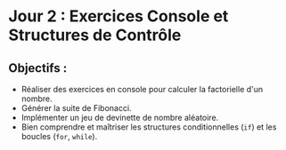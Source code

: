 # Jour 2 : Exercices Console et Structures de Contrôle

## Objectifs :
- Réaliser des exercices en console pour calculer la factorielle d'un nombre.
- Générer la suite de Fibonacci.
- Implémenter un jeu de devinette de nombre aléatoire.
- Bien comprendre et maîtriser les structures conditionnelles (`if`) et les boucles (`for`, `while`).